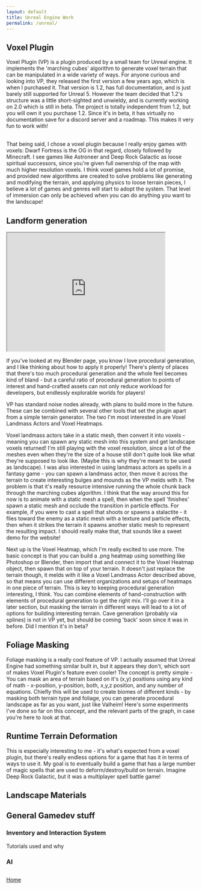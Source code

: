 ```yaml
---
layout: default
title: Unreal Engine Work
permalink: /unreal/
---
```


<h2>Voxel Plugin  </h2>
<p>Voxel Plugin (VP) is a plugin produced by a small team for Unreal engine. It implements the 'marching cubes' algorithm to generate voxel terrain that can be manipulated in a wide variety of ways. For anyone curious and looking into VP, they released the first version a few years ago, which is when I purchased it. That version is 1.2, has full documentation, and is just barely still supported for Unreal 5. However the team decided that 1.2's structure was a little short-sighted and unwieldy, and is currently working on 2.0 which is still in beta. The project is totally independent from 1.2, but you will own it you purchase 1.2. Since it's in beta, it has virtually no documentation save for a discord server and a roadmap. This makes it very fun to work with!  <br><br>

That being said, I chose a voxel plugin because I really enjoy games with voxels: Dwarf Fortress is the OG in that regard, closely followed by Minecraft. I see games like Astroneer and Deep Rock Galactic as loose spiritual successors, since you're given full ownership of the map with much higher resolution voxels. I think voxel games hold a lot of promise, and provided new algorithms are created to solve problems like generating and modifying the terrain, and applying physics to loose terrain pieces, I believe a lot of games and genres will start to adopt the system. That level of immersion can only be achieved when you can do anything you want to the landscape!  <br>  </p>



<h2>Landform generation  </h2>

<iframe width="420" height="315" src="https://www.youtube.com/watch?v=xXSTk4rUvJo&ab_channel=SkogshammareCrafts"> </iframe>

<p>If you've looked at my Blender page, you know I love procedural generation, and I like thinking about how to apply it properly! There's plenty of places that there's too much procedural generation and the whole feel becomes kind of bland - but a careful ratio of procedural generation to points of interest and hand-crafted assets can not only reduce workload for developers, but endlessly explorable worlds for players!  <br>

VP has standard noise nodes already, with plans to build more in the future. These can be combined with several other tools that set the plugin apart from a simple terrain generator. The two I'm most interested in are Voxel Landmass Actors and Voxel Heatmaps.  <br>

Voxel landmass actors take in a static mesh, then convert it into voxels - meaning you can spawn any static mesh into this system and get landscape voxels returned! I'm still playing with the voxel resolution, since a lot of the meshes even when they're the size of a house still don't quite look like what they're supposed to look like. (Maybe this is why they're meant to be used as landscape). I was also interested in using landmass actors as spells in a fantasy game - you can spawn a landmass actor, then move it across the terrain to create interesting bulges and mounds as the VP melds with it. The problem is that it's really resource intensive running the whole chunk back through the marching cubes algorithm. I think that the way around this for now is to animate with a static mesh a spell, then when the spell 'finishes' spawn a static mesh and occlude the transition in particle effects. For example, if you were to cast a spell that shoots or spawns a stalactite - it flies toward the enemy as a static mesh with a texture and particle effects, then when it strikes the terrain it spawns another static mesh to represent the resulting impact. I should really make that, that sounds like a sweet demo for the website!  <br>

Next up is the Voxel Heatmap, which I'm really excited to use more. The basic concept is that you can build a .png heatmap using something like Photoshop or Blender, then import that and connect it to the Voxel Heatmap object, then spawn that on top of your terrain. It doesn't just replace the terrain though, it melds with it like a Voxel Landmass Actor described above, so that means you can use different organizations and setups of heatmaps in one piece of terrain. This is key to keeping procedural generation interesting, I think. You can combine elements of hand-construction with elements of procedural generation to get the right mix. I'll go over it in a later section, but masking the terrain in different ways will lead to a lot of options for building interesting terrain. Cave generation (probably via splines) is not in VP yet, but should be coming 'back' soon since it was in before. Did I mention it's in beta?  <br>  </p>

<h2>Foliage Masking  </h2>
<p>Foliage masking is a really cool feature of VP. I actually assumed that Unreal Engine had something similar built in, but it appears they don't, which sort of makes Voxel Plugin's feature even cooler! The concept is pretty simple - You can mask an area of terrain based on it's (x,y) positions using any kind of math - x-position, y-position, both, x,y,z position, and any number of equations. Chiefly this will be used to create biomes of different kinds - by masking both terrain type and foliage, you can generate procedural landscape as far as you want, just like Valheim! Here's some experiments I've done so far on this concept, and the relevant parts of the graph, in case you're here to look at that.  <br>  </p>

<h2>Runtime Terrain Deformation  </h2>
<p>This is especially interesting to me - it's what's expected from a voxel plugin, but there's really endless options for a game that has it in terms of ways to use it. My goal is to eventually build a game that has a large number of magic spells that are used to deform/destroy/build on terrain. Imagine Deep Rock Galactic, but it was a multiplayer spell battle game!  <br>   </p>

<h2>Landscape Materials  </h2>
<p>  </p>

<h2>General Gamedev stuff  </h2>

<h3>Inventory and Interaction System  </h3>
<p>Tutorials used and why  </p>

<h3>AI  </h3>
<p>  </p>

<h3>  </h3>
<p>  </p>



<h2>  </h2>
<p>  </p>

<a href="https://bart-olson.github.io/Portfolio/">Home</a>